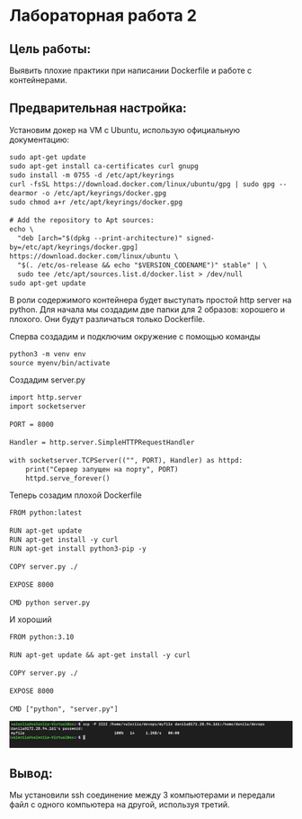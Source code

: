 # Лабораторная работа 2
## Цель работы:
Выявить плохие практики при написании Dockerfile и работе с контейнерами.

## Предварительная настройка:
Установим докер на VM с Ubuntu, использую официальную документацию:
```
sudo apt-get update
sudo apt-get install ca-certificates curl gnupg
sudo install -m 0755 -d /etc/apt/keyrings
curl -fsSL https://download.docker.com/linux/ubuntu/gpg | sudo gpg --dearmor -o /etc/apt/keyrings/docker.gpg
sudo chmod a+r /etc/apt/keyrings/docker.gpg

# Add the repository to Apt sources:
echo \
  "deb [arch="$(dpkg --print-architecture)" signed-by=/etc/apt/keyrings/docker.gpg] https://download.docker.com/linux/ubuntu \
  "$(. /etc/os-release && echo "$VERSION_CODENAME")" stable" | \
  sudo tee /etc/apt/sources.list.d/docker.list > /dev/null
sudo apt-get update
```
В роли содержимого контейнера будет выступать простой http server на python. Для начала мы создадим две папки для 2 образов: хорошего и плохого. Они будут различаться только Dockerfile.

Сперва создадим и подключим окружение с помощью команды
```
python3 -m venv env
source myenv/bin/activate
```
Создадим server.py
```
import http.server
import socketserver
 
PORT = 8000
 
Handler = http.server.SimpleHTTPRequestHandler
 
with socketserver.TCPServer(("", PORT), Handler) as httpd:
    print("Сервер запущен на порту", PORT)
    httpd.serve_forever()
```
Теперь созадим плохой Dockerfile
```
FROM python:latest
 
RUN apt-get update
RUN apt-get install -y curl
RUN apt-get install python3-pip -y

COPY server.py ./
 
EXPOSE 8000
 
CMD python server.py

```
И хороший
```
FROM python:3.10

RUN apt-get update && apt-get install -y curl

COPY server.py ./
 
EXPOSE 8000
 
CMD ["python", "server.py"]

```


![Рисунок](https://github.com/geherious/CloudTech/blob/master/lab1/Images/img_4.jpg)

## Вывод:
Мы установили ssh соединение между 3 компьютерами и передали файл с одного компьютера на другой, используя третий.

